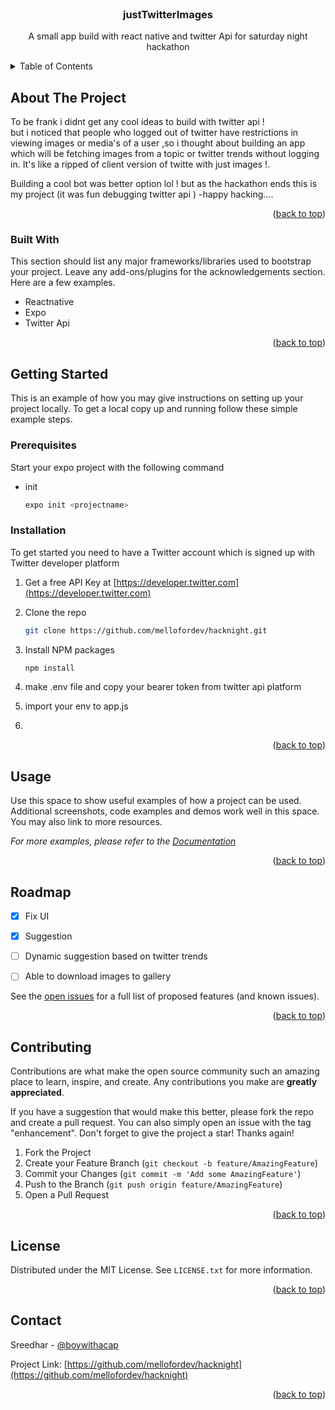 <div id="top"></div>




<!-- PROJECT LOGO -->
<br />
<div align="center">
  

  <h3 align="center">justTwitterImages</h3>

  <p align="center">
    A small app build with react native and twitter Api for saturday night hackathon

  </p>
</div>



<!-- TABLE OF CONTENTS -->
<details>
  <summary>Table of Contents</summary>
  <ol>
    <li>
      <a href="#about-the-project">About The Project</a>
      <ul>
        <li><a href="#built-with">Built With</a></li>
      </ul>
    </li>
    <li>
      <a href="#getting-started">Getting Started</a>
      <ul>
        <li><a href="#prerequisites">Prerequisites</a></li>
        <li><a href="#installation">Installation</a></li>
      </ul>
    </li>
    <li><a href="#usage">Usage</a></li>
    <li><a href="#roadmap">Roadmap</a></li>
    <li><a href="#contributing">Contributing</a></li>
    <li><a href="#license">License</a></li>
    <li><a href="#contact">Contact</a></li>
    <li><a href="#acknowledgments">Acknowledgments</a></li>
  </ol>
</details>



<!-- ABOUT THE PROJECT -->
## About The Project



To be frank i didnt get any cool ideas to build with twitter api ! <br>
but i noticed that people who logged out of twitter have restrictions in viewing images or media's of a user ,so i thought about building an app which will be fetching images from a topic or twitter trends without logging in. It's like a ripped of client version of twitte with just images !. 

Building a cool bot was better option lol !
but as the hackathon ends this is my project (it was fun debugging twitter api ) 
-happy hacking....


<p align="right">(<a href="#top">back to top</a>)</p>



### Built With

This section should list any major frameworks/libraries used to bootstrap your project. Leave any add-ons/plugins for the acknowledgements section. Here are a few examples.

* Reactnative
* Expo
* Twitter Api


<p align="right">(<a href="#top">back to top</a>)</p>



<!-- GETTING STARTED -->
## Getting Started

This is an example of how you may give instructions on setting up your project locally.
To get a local copy up and running follow these simple example steps.

### Prerequisites

Start your expo project with the following command
* init
  ```sh
  expo init <projectname>
  ```

### Installation

To get started you need to have a Twitter account which is signed up with Twitter developer platform

1. Get a free API Key at [https://developer.twitter.com](https://developer.twitter.com)
2. Clone the repo
   ```sh
   git clone https://github.com/mellofordev/hacknight.git
   ```
3. Install NPM packages
   ```sh
   npm install
   ```
   
4. make .env file and copy your bearer token from twitter api platform
5. import your env to app.js 
6. 
<p align="right">(<a href="#top">back to top</a>)</p>



<!-- USAGE EXAMPLES -->
## Usage

Use this space to show useful examples of how a project can be used. Additional screenshots, code examples and demos work well in this space. You may also link to more resources.

_For more examples, please refer to the [Documentation](https://example.com)_

<p align="right">(<a href="#top">back to top</a>)</p>



<!-- ROADMAP -->
## Roadmap

- [x] Fix UI
- [x] Suggestion 
- [ ] Dynamic suggestion based on twitter trends
- [ ] Able to download images to gallery


See the [open issues](https://github.com/mellofordev/hacknight/issues) for a full list of proposed features (and known issues).

<p align="right">(<a href="#top">back to top</a>)</p>



<!-- CONTRIBUTING -->
## Contributing

Contributions are what make the open source community such an amazing place to learn, inspire, and create. Any contributions you make are **greatly appreciated**.

If you have a suggestion that would make this better, please fork the repo and create a pull request. You can also simply open an issue with the tag "enhancement".
Don't forget to give the project a star! Thanks again!

1. Fork the Project
2. Create your Feature Branch (`git checkout -b feature/AmazingFeature`)
3. Commit your Changes (`git commit -m 'Add some AmazingFeature'`)
4. Push to the Branch (`git push origin feature/AmazingFeature`)
5. Open a Pull Request

<p align="right">(<a href="#top">back to top</a>)</p>



<!-- LICENSE -->
## License

Distributed under the MIT License. See `LICENSE.txt` for more information.

<p align="right">(<a href="#top">back to top</a>)</p>



<!-- CONTACT -->
## Contact

 Sreedhar - [@boywithacap](https://twitter.com/boywithacap) 

Project Link: [https://github.com/mellofordev/hacknight](https://github.com/mellofordev/hacknight)

<p align="right">(<a href="#top">back to top</a>)</p>




